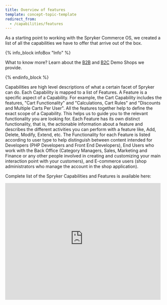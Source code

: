 ```yaml
---
title: Overview of features
template: concept-topic-template
redirect_from:
  - /capabilities/features
---
```


As a starting point to working with the Spryker Commerce OS, we created a list of all the capabilities we have to offer that arrive out of the box. 

{% info_block infoBox "Info" %}

What to know more? Learn about the [B2B](/docs/scos/user/intro-to-spryker/b2b-suite.html) and [B2C](/docs/scos/user/intro-to-spryker/b2c-suite.html) Demo Shops we provide.

{% endinfo_block %}

Capabilities are high level descriptions of what a certain facet of Spryker can do. Each Capability is mapped to a list of Features. A Feature is a specific aspect of a Capability. For example, the Cart Capability includes the features, "Cart Functionality" and "Calculations, Cart Rules" and "Discounts and Multiple Carts Per User". All the features together help to define the exact scope of a Capability. This helps us to guide you to the relevant functionality you are looking for. Each Feature has its own distinct functionality, that is, the actionable information about a feature and describes the different activities you can perform with a feature like, Add, Delete, Modify, Extend, etc. The Functionality for each Feature is listed according to user type to help distinguish between content intended for Developers (PHP Developers and Front End Developers), End Users who work with the Back Office (Category Managers, Sales, Marketing and Finance or any other people involved in creating and customizing your main interaction point with your customers), and E-commerce users (shop administrators who manage the account in the shop application). 

Complete list of the Spryker Capabilities and Features is available here: 

<embed src="https://spryker.s3.eu-central-1.amazonaws.com/docs/About/Spryker_Feature_Catalog_April_2021_EN_full.pdf" width="500" height="375" 
 type="application/pdf">